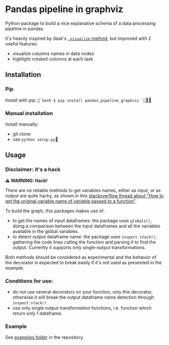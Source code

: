 # Pandas pipeline in graphviz

Python package to build a nice explanative schema of a data processing pipeline in pandas.

It's heavily inspired by dask's [`.visualize` method](https://docs.dask.org/en/latest/graphviz.html), but improved with 2 useful features:
- visualize columns names in data nodes
- highlight created columns at each task

## Installation

### Pip

Install with pip:
```bash
$ pip install pandas_pipeline_graphviz
```

### Manual installation

Install manually:
- git clone
- use `python setup.py`

## Usage

### Disclaimer: it's a hack

**⚠️ WARNING: Hack!**

There are no reliable methods to get variables names, either as input, or as output are quite hacky, as shown in this [stackoverflow thread about "How to get the original variable name of variable passed to a function"](https://stackoverflow.com/questions/2749796/how-to-get-the-original-variable-name-of-variable-passed-to-a-function).

To build the graph, this packages makes use of:
- to get the names of input dataframes: the package uses `globals()`, doing a comparison between the input dataframes and all the variables available in the global variables.
- to detect output dataframe name: the package uses `inspect.stack()`, gathering the code lines calling the function and parsing it to find the output. Currently it supports only single-output transformations.

Both methods should be considered as experimental and the behavior of the decorator is expected to break easily if it's not used as presented in the example.

### Conditions for use:

- do not use several decorators on your function, only this decorator, otherwise it will break the output dataframe name detection through `inspect.stack()`
- use only single output transformation functions, i.e. function which return only 1 dataframe.

### Example

See [examples folder](examples) in the repository.
